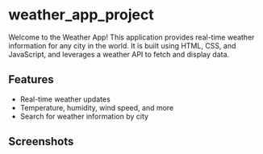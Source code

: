 # weather_app_project

Welcome to the Weather App! This application provides real-time weather information for any city in the world. It is built using HTML, CSS, and JavaScript, and leverages a weather API to fetch and display data.

## Features

- Real-time weather updates
- Temperature, humidity, wind speed, and more
- Search for weather information by city

## Screenshots